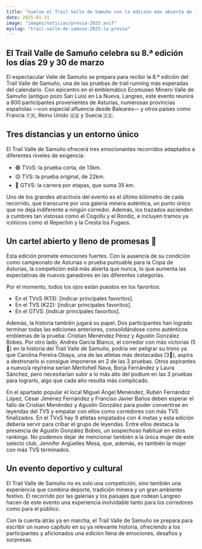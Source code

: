 ```yaml
---
title: "Vuelve el Trail Valle de Samuño con la edición más abierta de los últimos años"
date: 2025-01-31
image: "images/noticias/previa-2025.avif"
myslug: "trail-valle-de-samuno-2025-la-previa"
---
```


<h2>El Trail Valle de Samuño celebra su 8.ª edición los días 29 y 30 de marzo</h2>
<p>El espectacular Valle de Samuño se prepara para recibir la 8.ª edición del Trail Valle de Samuño, una de las pruebas de trail running más esperadas del calendario. Con epicentro en el emblemático Ecomuseo Minero Valle de Samuño (antiguo pozo San Luis) en La Nueva, Langreo, este evento reunirá a 800 participantes provenientes de Asturias, numerosas provincias españolas —con especial afluencia desde Baleares— y otros países como Francia 🇫🇷, Reino Unido 🇬🇧 y Suecia 🇸🇪.</p>

<h2>Tres distancias y un entorno único</h2>

<p>El Trail Valle de Samuño ofrecerá tres emocionantes recorridos adaptados a diferentes niveles de exigencia:</p>

<ul class="noBullets">
	<li>🟢 TVxS: la prueba corta, de 13km.</li>
	<li>🟡 TVS: la prueba original, de 22km.</li>
	<li>🔴 GTVS: la carrera por etapas, que suma 35 km.</li>
</ul>

<p>Uno de los grandes atractivos del evento es el último kilómetro de cada recorrido, que transcurre por una galería minera auténtica, un punto único que no deja indiferente a ningún corredor. Además, los trazados ascienden a cumbres tan vistosas como el Cogollu y el Rondiz, e incluyen tramos ya icónicos como el Repechín y la Cresta los Fugaos.</p>

<h2>Un cartel abierto y lleno de promesas 🏃</h2>

<p>Esta edición promete emociones fuertes. Con la ausencia de su condición como campeonato de Asturias o prueba puntuable para la Copa de Asturias, la competición está más abierta que nunca, lo que aumenta las expectativas de nuevos ganadores en las diferentes categorías.</p>

<p>Por el momento, todos los ojos están puestos en los favoritos:</p>

<ul>
	<li>En el TVxS (K13): [indicar principales favoritos].</li>
	<li>En el TVS (K22): [indicar principales favoritos].</li>
	<li>En el GTVS: [indicar principales favoritos].</li>
</ul>

<p>Además, la historia también jugará su papel. Dos participantes han logrado terminar todas las ediciones anteriores, consolidándose como auténticos emblemas de la prueba: Cristian Menéndez Pérez y Agustín González Bobes. Por otro lado, Andrés García Blanco, el corredor con más victorias (5🥇) en la historia del Trail Valle de Samuño, podría ver peligrar su trono ya que Carolina Pereira Obaya, una de las atletas más destacadas (3🥇), aspira a destronarlo si consigue imponerse en 2 de las 3 pruebas. Otros aspirantes a nuevo/a rey/reina serían Meritxhell Nava, Borja Fernández y Laura Sánchez, pero necesitarían subir a lo más alto del podium en las 3 pruebas para lograrlo, algo que cada año resulta más complicado.</p>

<p>En el apartado popular el local Miguel Ángel Menéndez, Rubén Fernándoz López, César Jiménez Fernández y Franciso Javier Baños deben esperar el fallo de Cristian Menéndez y Agustín González para poder convertirse en leyendas del TVS y empatar con ellos como corredores con más TVS finalizados. En el TVxS hay 9 atletas empatados con 4 metas y esta edición debería servir para cribar el grupo de leyendas. Entre ellos destaca la presencia de Agustín González Bobes, un sospechoso habitual en estos rankings. No podemos dejar de mencionar también a la única mujer de este selecto club, Jennifer Argüelles Mesa, que, además, es también la mujer con más TVS terminados.</p>

<h2>Un evento deportivo y cultural</h2>
<p>El Trail Valle de Samuño no es solo una competición, sino también una experiencia que combina deporte, tradición minera y un gran ambiente festivo. El recorrido por las galerías y los paisajes que rodean Langreo hacen de este evento una experiencia inolvidable tanto para los corredores como para el público.</p>

<p>Con la cuenta atrás ya en marcha, el Trail Valle de Samuño se prepara para escribir un nuevo capítulo en su ya relevante historia, ofreciendo a los participantes y aficionados una edición llena de emociones, desafíos y sorpresas.</p>
